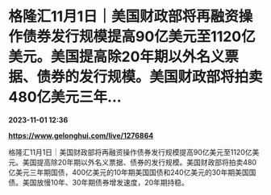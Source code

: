# 格隆汇11月1日｜美国财政部将再融资操作债券发行规模提高90亿美元至1120亿美元。美国提高除20年期以外名义票据、债券的发行规模。美国财政部将拍卖480亿美元三年...

**2023-11-01 12:36**

**https://www.gelonghui.com/live/1276864**

格隆汇11月1日｜美国财政部将再融资操作债券发行规模提高90亿美元至1120亿美元。美国提高除20年期以外名义票据、债券的发行规模。美国财政部将拍卖480亿美元三年期国债，400亿美元的10年期美国国债和240亿美元的30年期美国国债。美国放慢10年、30年期债券增发速度，20年期持稳。